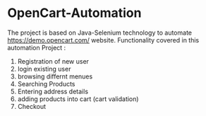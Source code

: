 # OpenCart-Automation
The project is based on Java-Selenium technology to automate https://demo.opencart.com/ website.
Functionality covered in this automation Project :
1. Registration of new user
2. login existing user
3. browsing differnt menues
4. Searching Products
5. Entering address details
6. adding products into cart (cart validation)
7. Checkout
